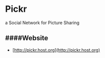 Pickr
=====

a Social Network for Picture Sharing



####Website
------------------- 

+	[http://pickr.host.org](http://pickr.host.org)
